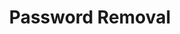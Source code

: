 ---
title: Password Removal
layout: default
has_children: true
permalink: /docs/password-removal
---